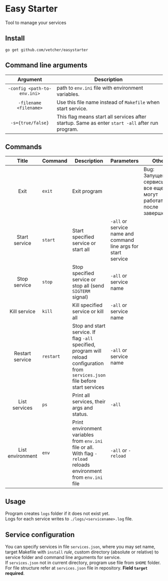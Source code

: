 # Easy Starter
Tool to manage your services

## Install
`go get github.com/vetcher/easystarter`

## Command line arguments
|Argument      |Description                                                                                                    |
|:------------:|---------------------------------------------------------------------------------------------------------------|
|`-config <path-to-env.ini>`  | path to `env.ini` file with environment variables.                                             |
|`-filename <filename>`       | Use this file name instead of `Makefile` when start service.                                   |
|`-s={true/false}`            | This flag means start all services after startup. Same as enter `start -all` after run program.|

## Commands

|        Title       | Command                   | Description                                                                                                                            | Parameters                                                     | Other                                                           |
|:------------------:|---------------------------|----------------------------------------------------------------------------------------------------------------------------------------|----------------------------------------------------------------|-----------------------------------------------------------------|
| Exit               | `exit`                    | Exit program                                                                                                                           |                                                                | Bug: Запущенные сервисы все еще могут работать после завершения |
| Start service      | `start`                   | Start specified service or start all                                                                                                   | `-all` or service name and command line args for start service |                                                                 |
| Stop service       | `stop`                    | Stop specified service or stop all (send `SIGTERM` signal)                                                                             | `-all` or service name                                         |                                                                 |
| Kill service       | `kill`                    | Kill specified service or kill all                                                                                                     | `-all` or service name                                         |                                                                 |
| Restart service    | `restart`                 | Stop and start service.  If flag `-all` specified, program will reload configuration from `services.json` file before start services   | `-all` or service name                                         |                                                                 |
| List services      | `ps`                      | Print all services, their args and status.                                                                                             | `-all`                                                         |                                                                 |
| List environment   | `env`                     | Print environment variables from `env.ini` file or all. With flag `-reload` reloads environment from `env.ini` file                    | `-all` or `-reload`                                            |                                                                 |

## Usage
Program creates `logs` folder if it does not exist yet.    
Logs for each service writes to `./logs/<servicename>.log` file.    

## Service configuration
You can specify services in file `services.json`, where you may set name, target Makefile with `install` _rule_, custom directory (absolute or relative) to service folder and command line arguments for service.    
If `services.json` not in current directory, program use file from `$HOME` folder.    
For file structure refer at `services.json` file in repository. __Field `target` required__.    
